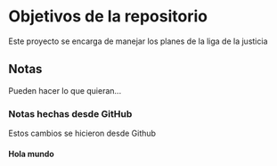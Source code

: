 # Objetivos de la repositorio

Este proyecto se encarga de manejar los planes de la liga de la justicia


## Notas
Pueden hacer lo que quieran...

### Notas hechas desde GitHub
Estos cambios se hicieron desde Github

#### Hola mundo
